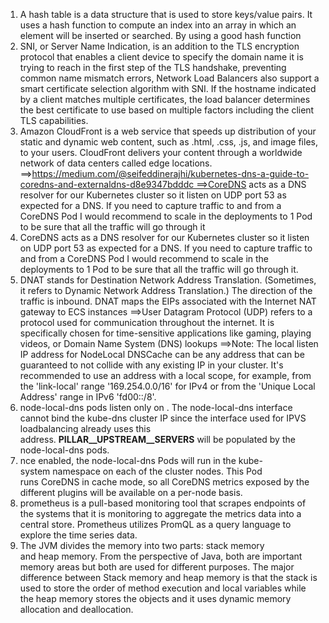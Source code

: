 1. A hash table is a data structure that is used to store keys/value pairs. It uses a hash function to compute an index into an array in which an element will be inserted or searched. By using a good hash function
2. SNI, or Server Name Indication, is an addition to the TLS encryption protocol that enables a client device to specify the domain name it is trying to reach in the first step of the TLS handshake, preventing common name mismatch errors, Network Load Balancers also support a smart certificate selection algorithm with SNI. If the hostname indicated by a client matches multiple certificates, the load balancer determines the best certificate to use based on multiple factors including the client TLS capabilities.
3. Amazon CloudFront is a web service that speeds up distribution of your static and dynamic web content, such as .html, .css, .js, and image files, to your users. CloudFront delivers your content through a worldwide network of data centers called edge locations. ==>https://medium.com/@seifeddinerajhi/kubernetes-dns-a-guide-to-coredns-and-externaldns-d8e9347bdddc ==>CoreDNS acts as a DNS resolver for our Kubernetes cluster so it listen on UDP port 53 as expected for a DNS. If you need to capture traffic to and from a CoreDNS Pod I would recommend to scale in the deployments to 1 Pod to be sure that all the traffic will go through it
4. CoreDNS acts as a DNS resolver for our Kubernetes cluster so it listen on UDP port 53 as expected for a DNS. If you need to capture traffic to and from a CoreDNS Pod I would recommend to scale in the deployments to 1 Pod to be sure that all the traffic will go through it.
5. DNAT stands for Destination Network Address Translation. (Sometimes, it refers to Dynamic Network Address Translation.) The direction of the traffic is inbound. DNAT maps the EIPs associated with the Internet NAT gateway to ECS instances ==>User Datagram Protocol (UDP) refers to a protocol used for communication throughout the internet. It is specifically chosen for time-sensitive applications like gaming, playing videos, or Domain Name System (DNS) lookups ==>Note: The local listen IP address for NodeLocal DNSCache can be any address that can be guaranteed to not collide with any existing IP in your cluster. It's recommended to use an address with a local scope, for example, from the 'link-local' range '169.254.0.0/16' for IPv4 or from the 'Unique Local Address' range in IPv6 'fd00::/8'.
6. 	node-local-dns pods listen only on <node-local-address>. The node-local-dns interface cannot bind the kube-dns cluster IP since the interface used for IPVS loadbalancing already uses this address. __PILLAR__UPSTREAM__SERVERS__ will be populated by the node-local-dns pods.
7. 	 nce enabled, the node-local-dns Pods will run in the kube-system namespace on each of the cluster nodes. This Pod runs CoreDNS in cache mode, so all CoreDNS metrics exposed by the different plugins will be available on a per-node basis.
8. prometheus is a pull-based monitoring tool that scrapes endpoints of the systems that it is monitoring to aggregate the metrics data into a central store. Prometheus utilizes PromQL as a query language to explore the time series data.
9. The JVM divides the memory into two parts: stack memory and heap memory. From the perspective of Java, both are important memory areas but both are used for different purposes. The major difference between Stack memory and heap memory is that the stack is used to store the order of method execution and local variables while the heap memory stores the objects and it uses dynamic memory allocation and deallocation.
